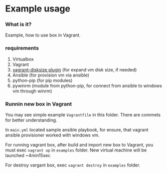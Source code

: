 

# Example usage
### What is it?
Example, how to use box in Vagrant.
### requirements 
1. Virtualbox
2. Vagrant
3. [vagrant-disksize plugin](https://github.com/sprotheroe/vagrant-disksize) (for expand vm disk size, if needed)
4. Ansible (for provision vm via ansible)
5. python-pip (for pip modules)
6. pywinrm (module from python-pip, for connect from ansible to windows vm through winrm)

### Runnin new box in Vagrant

You may see simple example `Vagrantfile` in this folder. There are commets for better understanding.

In `main.yml` located sample ansible playbook, for ensure, that vagrant ansible provisioner worked with windows vm.

For running vagrant box, after build and import new box to Vagrant, you must exec `vagrant up` in `examples` folder. New virtual machine will be launched ~4min15sec

For destroy vargant box, exec `vagrant destroy` in `examples` folder.